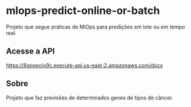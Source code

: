 # mlops-predict-online-or-batch
Projeto que segue práticas de MlOps para predições em lote ou em tempo real.

## Acesse a API

https://8goepcjo9c.execute-api.us-east-2.amazonaws.com/docs

## Sobre

Projeto que faz previsões de determinados genes de tipos de câncer.

